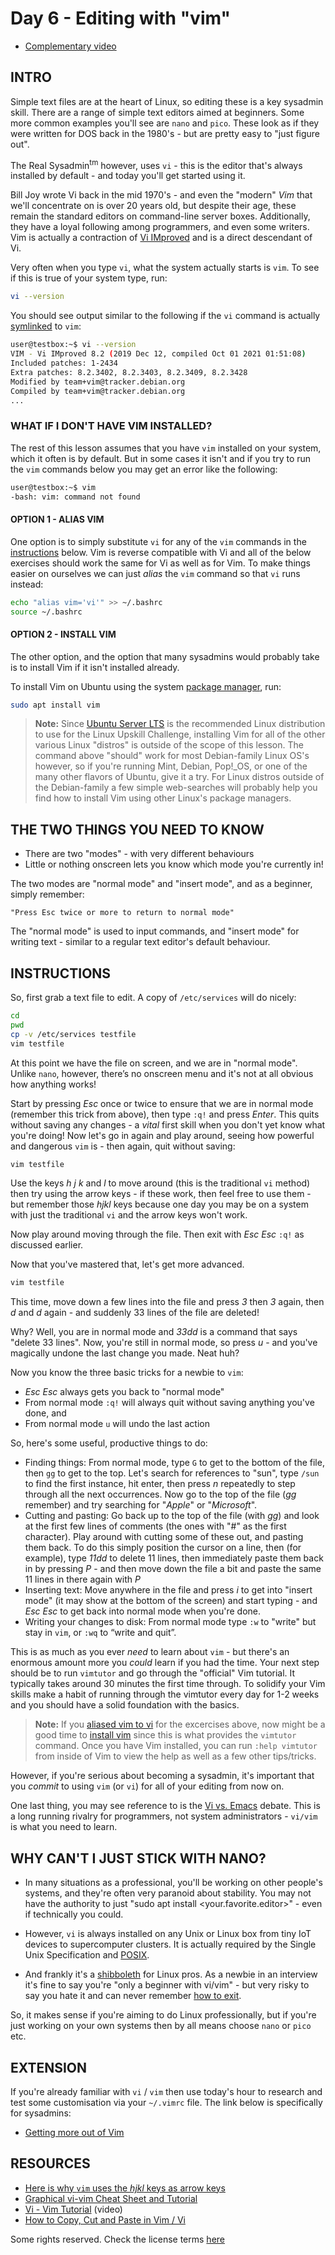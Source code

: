 # Day 6 - Editing with "vim"

* [Complementary video](https://youtu.be/dNd3BvJNDIo)

## INTRO

Simple text files are at the heart of Linux, so editing these is a key sysadmin skill. There are a range of simple text editors aimed at beginners. Some more common examples you'll see are `nano` and `pico`. These look as if they were written for DOS back in the 1980's - but are pretty easy to "just figure out".

The Real Sysadmin<sup>tm</sup> however, uses `vi`  - this is the editor that's always installed by default - and today you'll get started using it.

Bill Joy wrote Vi back in the mid 1970's - and even the "modern" _Vim_ that we'll concentrate on is over 20 years old, but despite their age, these remain the standard editors on command-line server boxes. Additionally, they have a loyal following among programmers, and even some writers. Vim is actually a contraction of [Vi IMproved](https://vimhelp.org/intro.txt.html) and is a direct descendant of Vi.

Very often when you type `vi`, what the system actually starts is `vim`. To see if this is true of your system type, run:

```bash
vi --version
```

You should see output similar to the following if the `vi` command is actually [symlinked](19.md#two-sorts-of-links) to `vim`:

```bash
user@testbox:~$ vi --version
VIM - Vi IMproved 8.2 (2019 Dec 12, compiled Oct 01 2021 01:51:08)
Included patches: 1-2434
Extra patches: 8.2.3402, 8.2.3403, 8.2.3409, 8.2.3428
Modified by team+vim@tracker.debian.org
Compiled by team+vim@tracker.debian.org
...
```

### WHAT IF I DON'T HAVE VIM INSTALLED?

The rest of this lesson assumes that you have `vim` installed on your system,
which it often is by default. But in some cases it isn't and if you try to run
the `vim` commands below you may get an error like the following:

```bash
user@testbox:~$ vim
-bash: vim: command not found
```

#### OPTION 1 - ALIAS VIM

One option is to simply substitute `vi` for any of the `vim` commands in the
[instructions](#instructions) below. Vim is reverse compatible with Vi and all
of the below exercises should work the same for Vi as well as for Vim. To make 
things easier on ourselves we can just _alias_ the `vim` command so that `vi` 
runs instead:

```bash
echo "alias vim='vi'" >> ~/.bashrc
source ~/.bashrc
```

#### OPTION 2 - INSTALL VIM

The other option, and the option that many sysadmins would probably take is to
install Vim if it isn't installed already.

To install Vim on Ubuntu using the system [package manager](15.md), run:

```bash
sudo apt install vim
```

> **Note:** Since [Ubuntu Server LTS](00-VPS-big.md#intro) is the recommended
> Linux distribution to use for the Linux Upskill Challenge, installing Vim for
> all of the other various Linux "distros" is outside of the scope of this
> lesson. The command above "should" work for most Debian-family Linux OS's
> however, so if you're running Mint, Debian, Pop!_OS, or one of the many other
> flavors of Ubuntu, give it a try. For Linux distros outside of the
> Debian-family a few simple web-searches will probably help you find how to
> install Vim using other Linux's package managers.

## THE TWO THINGS YOU NEED TO KNOW

* There are two "modes" - with very different behaviours
* Little or nothing onscreen lets you know which mode you're currently in!

The two modes are "normal mode" and "insert mode", and as a beginner, simply remember:

`"Press Esc twice or more to return to normal mode"`

The "normal mode" is used to input commands, and "insert mode" for writing text - similar to a regular text editor's default behaviour.

## INSTRUCTIONS

So, first grab a text file to edit. A copy of `/etc/services` will do nicely:

```bash
cd
pwd
cp -v /etc/services testfile
vim testfile
```

At this point we have the file on screen, and we are in "normal mode". Unlike `nano`, however, there’s no onscreen menu and it's not at all obvious how anything works!

Start by pressing _Esc_ once or twice to ensure that we are in normal mode (remember this trick from above), then type `:q!` and press _Enter_. This quits without saving any changes - a _vital_ first skill when you don't yet know what you're doing!
Now let's go in again and play around, seeing how powerful and dangerous `vim` is - then again, quit without saving:

```bash
vim testfile
```

Use the keys _h_ _j_ _k_ and _l_ to move around (this is the traditional `vi` method) then try using the arrow keys - if these work, then feel free to use them - but remember those _hjkl_ keys because one day you may be on a system with just the traditional `vi` and the arrow keys won't work.

Now play around moving through the file. Then exit with _Esc_  _Esc_  `:q!` as discussed earlier.

Now that you've mastered that, let's get more advanced.

```bash
vim testfile
```

This time, move down a few lines into the file and press _3_ then _3_ again, then _d_ and _d_ again - and suddenly 33 lines of the file are deleted!

Why? Well, you are in normal mode and _33dd_ is a command that says "delete 33 lines". Now, you're still in normal mode, so press _u_ - and you've magically undone the last change you made. Neat huh?

Now you know the three basic tricks for a newbie to `vim`:

* _Esc_ _Esc_ always gets you back to "normal mode"
* From normal mode  `:q!` will always quit without saving anything you've done, and
* From normal mode `u` will undo the last action

So, here's some useful, productive things to do:

* Finding things: From normal mode, type `G` to get to the bottom of the file, then `gg` to get to the top. Let's search for references to "sun", type `/sun` to find the first instance, hit enter, then press _n_ repeatedly to step through all the next occurrences. Now go to the top of the file (_gg_ remember) and try searching for "_Apple_" or "_Microsoft_".
* Cutting and pasting: Go back up to the top of the file (with _gg_) and look at the first few lines of comments (the ones with "#" as the first character).  Play around with cutting some of these out, and pasting them back. To do this simply position the cursor on a line, then (for example),  type _11dd_ to delete 11 lines, then immediately paste them back in by pressing _P_ - and then move down the file a bit and paste the same 11 lines in there again with _P_
* Inserting text: Move anywhere in the file and press _i_ to get into "insert mode" (it may show at the bottom of the screen) and start typing - and _Esc_ _Esc_ to get back into normal mode when you're done.
* Writing your changes to disk: From normal mode type `:w` to "write" but stay in `vim`, or `:wq` to “write and quit”.

This is as much as you ever _need_ to learn about `vim` - but there's an enormous amount more you _could_ learn if you had the time. Your next step should be to run `vimtutor` and go through the "official" Vim tutorial. It typically takes around 30 minutes the first time through. To solidify your Vim skills make a habit of running through the vimtutor every day for 1-2 weeks and you should have a solid foundation with the basics.

> **Note:** If you [aliased vim to vi](#option-1---alias-vim) for the excercises above, now might be a good time to [install vim](#option-2---install-vim) since this is what provides the `vimtutor` command. Once you have Vim installed, you can run `:help vimtutor` from inside of Vim to view the help as well as a few other tips/tricks.

However, if you're serious about becoming a sysadmin, it's important that you _commit_ to using `vim` (or `vi`) for all of your editing from now on.

One last thing, you may see reference to is the [Vi vs. Emacs](https://en.wikipedia.org/wiki/Editor_war) debate. This is a long running rivalry for programmers, not system administrators - `vi/vim`  is what you need to learn.

## WHY CAN'T I JUST STICK WITH NANO?

* In many situations as a professional, you'll be working on other people's systems, and they're often very paranoid about stability. You may not have the authority to just "sudo apt install <your.favorite.editor>" - even if technically you could.

* However, `vi` is always installed on any Unix or Linux box from tiny IoT devices to supercomputer clusters. It is actually required by the Single Unix Specification and [POSIX](https://en.wikipedia.org/wiki/POSIX).

* And frankly it's a [shibboleth](https://en.wikipedia.org/wiki/Shibboleth) for Linux pros. As a newbie in an interview it's fine to say you're "only a beginner with vi/vim" - but very risky to say you hate it and can never remember [how to exit](https://github.com/hakluke/how-to-exit-vim).

So, it makes sense if you're aiming to do Linux professionally, but if you're just working on your own systems then by all means choose `nano` or `pico` etc.

## EXTENSION

If you're already familiar with `vi` / `vim` then use today's hour to research and test some customisation via your `~/.vimrc` file. The link below is specifically for sysadmins:

* [Getting more out of Vim](https://www.linux.com/news/sysadmin-sysadmin-getting-more-out-vim)

## RESOURCES

* [Here is why `vim` uses the _hjkl_ keys as arrow keys](http://www.catonmat.net/blog/why-vim-uses-hjkl-as-arrow-keys/)
* [Graphical vi-vim Cheat Sheet and Tutorial](http://www.viemu.com/a_vi_vim_graphical_cheat_sheet_tutorial.html)
* [Vi - Vim Tutorial](http://www.youtube.com/watch?v=71YTkxUNwmg) (video)
* [How to Copy, Cut and Paste in Vim / Vi](https://linuxize.com/post/how-to-copy-cut-paste-in-vim/)

Some rights reserved. Check the license terms
[here](https://github.com/livialima/linuxupskillchallenge/blob/master/LICENSE)
